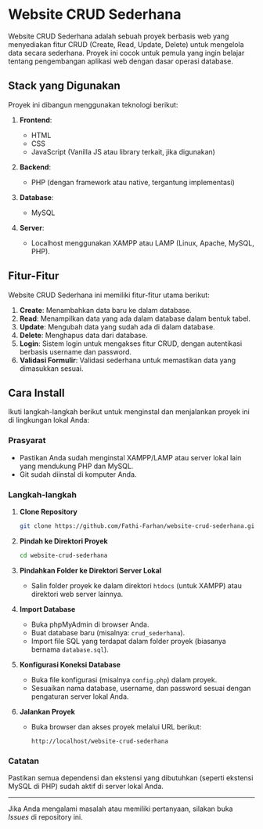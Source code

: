 # Website CRUD Sederhana

Website CRUD Sederhana adalah sebuah proyek berbasis web yang menyediakan fitur CRUD (Create, Read, Update, Delete) untuk mengelola data secara sederhana. Proyek ini cocok untuk pemula yang ingin belajar tentang pengembangan aplikasi web dengan dasar operasi database.

## Stack yang Digunakan

Proyek ini dibangun menggunakan teknologi berikut:

1. **Frontend**:
   - HTML
   - CSS
   - JavaScript (Vanilla JS atau library terkait, jika digunakan)

2. **Backend**:
   - PHP (dengan framework atau native, tergantung implementasi)

3. **Database**:
   - MySQL

4. **Server**:
   - Localhost menggunakan XAMPP atau LAMP (Linux, Apache, MySQL, PHP).

## Fitur-Fitur

Website CRUD Sederhana ini memiliki fitur-fitur utama berikut:

1. **Create**: Menambahkan data baru ke dalam database.
2. **Read**: Menampilkan data yang ada dalam database dalam bentuk tabel.
3. **Update**: Mengubah data yang sudah ada di dalam database.
4. **Delete**: Menghapus data dari database.
5. **Login**: Sistem login untuk mengakses fitur CRUD, dengan autentikasi berbasis username dan password.
6. **Validasi Formulir**: Validasi sederhana untuk memastikan data yang dimasukkan sesuai.

## Cara Install

Ikuti langkah-langkah berikut untuk menginstal dan menjalankan proyek ini di lingkungan lokal Anda:

### Prasyarat
- Pastikan Anda sudah menginstal XAMPP/LAMP atau server lokal lain yang mendukung PHP dan MySQL.
- Git sudah diinstal di komputer Anda.

### Langkah-langkah

1. **Clone Repository**
   ```bash
   git clone https://github.com/Fathi-Farhan/website-crud-sederhana.git
   ```

2. **Pindah ke Direktori Proyek**
   ```bash
   cd website-crud-sederhana
   ```

3. **Pindahkan Folder ke Direktori Server Lokal**
   - Salin folder proyek ke dalam direktori `htdocs` (untuk XAMPP) atau direktori web server lainnya.

4. **Import Database**
   - Buka phpMyAdmin di browser Anda.
   - Buat database baru (misalnya: `crud_sederhana`).
   - Import file SQL yang terdapat dalam folder proyek (biasanya bernama `database.sql`).

5. **Konfigurasi Koneksi Database**
   - Buka file konfigurasi (misalnya `config.php`) dalam proyek.
   - Sesuaikan nama database, username, dan password sesuai dengan pengaturan server lokal Anda.

6. **Jalankan Proyek**
   - Buka browser dan akses proyek melalui URL berikut:
     ```
     http://localhost/website-crud-sederhana
     ```

### Catatan
Pastikan semua dependensi dan ekstensi yang dibutuhkan (seperti ekstensi MySQL di PHP) sudah aktif di server lokal Anda.

---
Jika Anda mengalami masalah atau memiliki pertanyaan, silakan buka *Issues* di repository ini.

